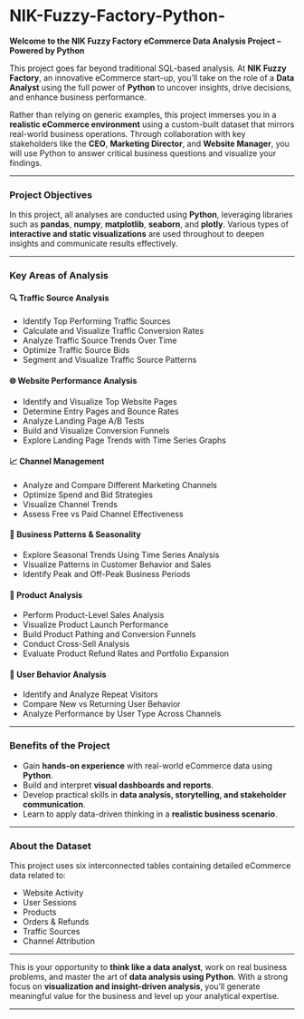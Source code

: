 # NIK-Fuzzy-Factory-Python-

**Welcome to the NIK Fuzzy Factory eCommerce Data Analysis Project – Powered by Python**

This project goes far beyond traditional SQL-based analysis. At **NIK Fuzzy Factory**, an innovative eCommerce start-up, you’ll take on the role of a **Data Analyst** using the full power of **Python** to uncover insights, drive decisions, and enhance business performance.

Rather than relying on generic examples, this project immerses you in a **realistic eCommerce environment** using a custom-built dataset that mirrors real-world business operations. Through collaboration with key stakeholders like the **CEO**, **Marketing Director**, and **Website Manager**, you will use Python to answer critical business questions and visualize your findings.

---

### **Project Objectives**

In this project, all analyses are conducted using **Python**, leveraging libraries such as **pandas**, **numpy**, **matplotlib**, **seaborn**, and **plotly**. Various types of **interactive and static visualizations** are used throughout to deepen insights and communicate results effectively.

---

### **Key Areas of Analysis**

#### 🔍 **Traffic Source Analysis**

* Identify Top Performing Traffic Sources
* Calculate and Visualize Traffic Conversion Rates
* Analyze Traffic Source Trends Over Time
* Optimize Traffic Source Bids
* Segment and Visualize Traffic Source Patterns

#### 🌐 **Website Performance Analysis**

* Identify and Visualize Top Website Pages
* Determine Entry Pages and Bounce Rates
* Analyze Landing Page A/B Tests
* Build and Visualize Conversion Funnels
* Explore Landing Page Trends with Time Series Graphs

#### 📈 **Channel Management**

* Analyze and Compare Different Marketing Channels
* Optimize Spend and Bid Strategies
* Visualize Channel Trends
* Assess Free vs Paid Channel Effectiveness

#### 📅 **Business Patterns & Seasonality**

* Explore Seasonal Trends Using Time Series Analysis
* Visualize Patterns in Customer Behavior and Sales
* Identify Peak and Off-Peak Business Periods

#### 🛒 **Product Analysis**

* Perform Product-Level Sales Analysis
* Visualize Product Launch Performance
* Build Product Pathing and Conversion Funnels
* Conduct Cross-Sell Analysis
* Evaluate Product Refund Rates and Portfolio Expansion

#### 👤 **User Behavior Analysis**

* Identify and Analyze Repeat Visitors
* Compare New vs Returning User Behavior
* Analyze Performance by User Type Across Channels

---

### **Benefits of the Project**

* Gain **hands-on experience** with real-world eCommerce data using **Python**.
* Build and interpret **visual dashboards and reports**.
* Develop practical skills in **data analysis, storytelling, and stakeholder communication**.
* Learn to apply data-driven thinking in a **realistic business scenario**.

---

### **About the Dataset**

This project uses six interconnected tables containing detailed eCommerce data related to:

* Website Activity
* User Sessions
* Products
* Orders & Refunds
* Traffic Sources
* Channel Attribution

---

This is your opportunity to **think like a data analyst**, work on real business problems, and master the art of **data analysis using Python**. With a strong focus on **visualization and insight-driven analysis**, you’ll generate meaningful value for the business and level up your analytical expertise.

---
